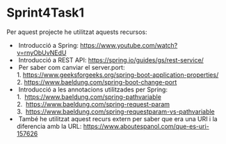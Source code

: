 # Sprint4Task1

Per aquest projecte he utilitzat aquests recursos:
- &nbsp;Introducció a Spring: https://www.youtube.com/watch?v=rnyObUvNEdU
- &nbsp;Introducció a REST API: https://spring.io/guides/gs/rest-service/
- &nbsp;Per saber com canviar el server.port: <br />
                                                1. https://www.geeksforgeeks.org/spring-boot-application-properties/ <br />
                                                2. https://www.baeldung.com/spring-boot-change-port <br />
- &nbsp;Introducció a les annotacions utilitzades per Spring: <br />
                                                1. &nbsp;https://www.baeldung.com/spring-pathvariable <br />
                                                2. &nbsp;https://www.baeldung.com/spring-request-param <br />
                                                3. &nbsp;https://www.baeldung.com/spring-requestparam-vs-pathvariable
- &nbsp;També he utilitzat aquest recurs extern per saber que era una URI i la diferencia amb la URL: https://www.aboutespanol.com/que-es-uri-157626
